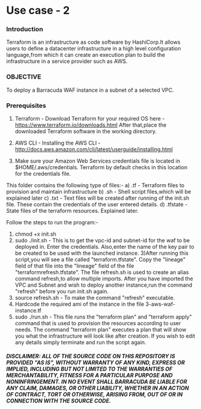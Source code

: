 # Use case - 2

### Introduction

Terraform is an infrastructure as code software by HashiCorp.It allows users to define a datacenter infrastructure in a high level configuration language,from which it can create an execution plan to build the infrastructure in a service provider such as AWS.

### OBJECTIVE
To deploy a Barracuda WAF instance in a subnet of a selected VPC.

### Prerequisites

1) Terraform - Download Terraform for your required OS here - https://www.terraform.io/downloads.html
After that,place the downloaded Terraform software in the working directory.

2) AWS CLI - Installing the AWS CLI - http://docs.aws.amazon.com/cli/latest/userguide/installing.html
3) Make sure your Amazon Web Services credentials file is located in $HOME/.aws/credentials. Terraform by default checks in this location for the credentials file.

This folder contains the following type of files:-
a) .tf - Terraform files to provision and maintain infrastructure
b) .sh - Shell script files,which will be explained later
c) .txt - Text files will be created after running of the init.sh file. These contain the credentials of the user entered details.
d) .tfstate - State files of the terraform resources. Explained later.

Follow the steps to run the program:-
1) chmod +x init.sh
2) sudo ./init.sh - This is to get the vpc-id and subnet-id for the waf to be deployed in. Enter the credentials. Also,enter the name of the key pair to be created to be used with the launched instance.
3)After running this script,you will see a file called "terraform.tfstate". Copy the "lineage" field of that file into the "lineage" field of the file "terraformrefresh.tfstate". The file refresh.sh is used to create an alias command refresh,to allow multiple imports. After you have imported the VPC and Subnet and wish to deploy another instance,run the command "refresh" before you run init.sh again.
4) source refresh.sh - To make the command "refresh" executable.
5) Hardcode the required ami of the instance in the file 3-aws-waf-instance.tf
6) sudo ./run.sh - This file runs the "terraform plan" and "terraform apply" command that is used to provision the resources according to user needs. The command "terraform plan" executes a plan that will show you what the infrastructure will look like after creation. If you wish to edit any details simply terminate and run the script again.

##### DISCLAIMER: ALL OF THE SOURCE CODE ON THIS REPOSITORY IS PROVIDED "AS IS", WITHOUT WARRANTY OF ANY KIND, EXPRESS OR IMPLIED, INCLUDING BUT NOT LIMITED TO THE WARRANTIES OF MERCHANTABILITY, FITNESS FOR A PARTICULAR PURPOSE AND NONINFRINGEMENT. IN NO EVENT SHALL BARRACUDA BE LIABLE FOR ANY CLAIM, DAMAGES, OR OTHER LIABILITY, WHETHER IN AN ACTION OF CONTRACT, TORT OR OTHERWISE, ARISING FROM, OUT OF OR IN CONNECTION WITH THE SOURCE CODE.

